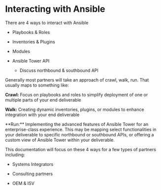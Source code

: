 # Interacting with Ansible

There are 4 ways to interact with Ansible

* Playbooks & Roles

* Inventories & Plugins

* Modules

* Ansible Tower API

  * Discuss northbound & southbound API

Generally most partners will take an approach of crawl, walk, run. That  usually maps to something like:

**Crawl:** Focus on playbooks and roles to simplify deployment of one or multiple parts of your end deliverable

**Walk:** Creating dynamic inventories, plugins, or modules to enhance integration with your end deliverable

\*\*Run:\*\* Implementing the advanced features of Ansible Tower for an enterprise-class experience. This may be mapping select functionalities in your deliverable to specific northbound or southbound APIs, or offering a custom view of Ansible Tower within your deliverable.

This documentation will focus on these 4 ways for a few types of partners including:

* Systems Integrators

* Consulting partners

* OEM & ISV



